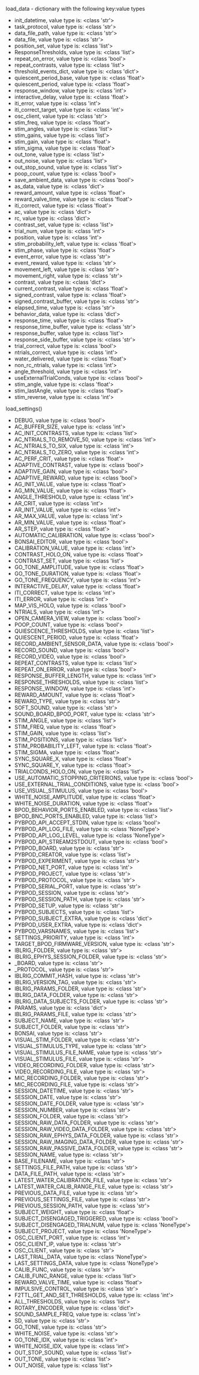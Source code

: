 load_data - dictionary with the following key:value types
- init_datetime, value type is: <class 'str'>
- task_protocol, value type is: <class 'str'>
- data_file_path, value type is: <class 'str'>
- data_file, value type is: <class 'str'>
- position_set, value type is: <class 'list'>
- ResponseThresholds, value type is: <class 'list'>
- repeat_on_error, value type is: <class 'bool'>
- repeat_contrasts, value type is: <class 'list'>
- threshold_events_dict, value type is: <class 'dict'>
- quiescent_period_base, value type is: <class 'float'>
- quiescent_period, value type is: <class 'float'>
- response_window, value type is: <class 'int'>
- interactive_delay, value type is: <class 'float'>
- iti_error, value type is: <class 'int'>
- iti_correct_target, value type is: <class 'int'>
- osc_client, value type is: <class 'str'>
- stim_freq, value type is: <class 'float'>
- stim_angles, value type is: <class 'list'>
- stim_gains, value type is: <class 'list'>
- stim_gain, value type is: <class 'float'>
- stim_sigma, value type is: <class 'float'>
- out_tone, value type is: <class 'list'>
- out_noise, value type is: <class 'list'>
- out_stop_sound, value type is: <class 'list'>
- poop_count, value type is: <class 'bool'>
- save_ambient_data, value type is: <class 'bool'>
- as_data, value type is: <class 'dict'>
- reward_amount, value type is: <class 'float'>
- reward_valve_time, value type is: <class 'float'>
- iti_correct, value type is: <class 'float'>
- ac, value type is: <class 'dict'>
- rc, value type is: <class 'dict'>
- contrast_set, value type is: <class 'list'>
- trial_num, value type is: <class 'int'>
- position, value type is: <class 'int'>
- stim_probability_left, value type is: <class 'float'>
- stim_phase, value type is: <class 'float'>
- event_error, value type is: <class 'str'>
- event_reward, value type is: <class 'str'>
- movement_left, value type is: <class 'str'>
- movement_right, value type is: <class 'str'>
- contrast, value type is: <class 'dict'>
- current_contrast, value type is: <class 'float'>
- signed_contrast, value type is: <class 'float'>
- signed_contrast_buffer, value type is: <class 'str'>
- elapsed_time, value type is: <class 'str'>
- behavior_data, value type is: <class 'dict'>
- response_time, value type is: <class 'float'>
- response_time_buffer, value type is: <class 'str'>
- response_buffer, value type is: <class 'list'>
- response_side_buffer, value type is: <class 'str'>
- trial_correct, value type is: <class 'bool'>
- ntrials_correct, value type is: <class 'int'>
- water_delivered, value type is: <class 'float'>
- non_rc_ntrials, value type is: <class 'int'>
- angle_threshold, value type is: <class 'int'>
- useExternalTrialConds, value type is: <class 'bool'>
- stim_angle, value type is: <class 'float'>
- stim_lastAngle, value type is: <class 'float'>
- stim_reverse, value type is: <class 'int'>


load_settings()
- DEBUG, value type is: <class 'bool'>
- AC_BUFFER_SIZE, value type is: <class 'int'>
- AC_INIT_CONTRASTS, value type is: <class 'list'>
- AC_NTRIALS_TO_REMOVE_50, value type is: <class 'int'>
- AC_NTRIALS_TO_SIX, value type is: <class 'int'>
- AC_NTRIALS_TO_ZERO, value type is: <class 'int'>
- AC_PERF_CRIT, value type is: <class 'float'>
- ADAPTIVE_CONTRAST, value type is: <class 'bool'>
- ADAPTIVE_GAIN, value type is: <class 'bool'>
- ADAPTIVE_REWARD, value type is: <class 'bool'>
- AG_INIT_VALUE, value type is: <class 'float'>
- AG_MIN_VALUE, value type is: <class 'float'>
- ANGLE_THRESHOLD, value type is: <class 'int'>
- AR_CRIT, value type is: <class 'int'>
- AR_INIT_VALUE, value type is: <class 'int'>
- AR_MAX_VALUE, value type is: <class 'int'>
- AR_MIN_VALUE, value type is: <class 'float'>
- AR_STEP, value type is: <class 'float'>
- AUTOMATIC_CALIBRATION, value type is: <class 'bool'>
- BONSAI_EDITOR, value type is: <class 'bool'>
- CALIBRATION_VALUE, value type is: <class 'int'>
- CONTRAST_HOLO_ON, value type is: <class 'float'>
- CONTRAST_SET, value type is: <class 'list'>
- GO_TONE_AMPLITUDE, value type is: <class 'float'>
- GO_TONE_DURATION, value type is: <class 'float'>
- GO_TONE_FREQUENCY, value type is: <class 'int'>
- INTERACTIVE_DELAY, value type is: <class 'float'>
- ITI_CORRECT, value type is: <class 'int'>
- ITI_ERROR, value type is: <class 'int'>
- MAP_VIS_HOLO, value type is: <class 'bool'>
- NTRIALS, value type is: <class 'int'>
- OPEN_CAMERA_VIEW, value type is: <class 'bool'>
- POOP_COUNT, value type is: <class 'bool'>
- QUIESCENCE_THRESHOLDS, value type is: <class 'list'>
- QUIESCENT_PERIOD, value type is: <class 'float'>
- RECORD_AMBIENT_SENSOR_DATA, value type is: <class 'bool'>
- RECORD_SOUND, value type is: <class 'bool'>
- RECORD_VIDEO, value type is: <class 'bool'>
- REPEAT_CONTRASTS, value type is: <class 'list'>
- REPEAT_ON_ERROR, value type is: <class 'bool'>
- RESPONSE_BUFFER_LENGTH, value type is: <class 'int'>
- RESPONSE_THRESHOLDS, value type is: <class 'list'>
- RESPONSE_WINDOW, value type is: <class 'int'>
- REWARD_AMOUNT, value type is: <class 'float'>
- REWARD_TYPE, value type is: <class 'str'>
- SOFT_SOUND, value type is: <class 'str'>
- SOUND_BOARD_BPOD_PORT, value type is: <class 'str'>
- STIM_ANGLE, value type is: <class 'list'>
- STIM_FREQ, value type is: <class 'float'>
- STIM_GAIN, value type is: <class 'list'>
- STIM_POSITIONS, value type is: <class 'list'>
- STIM_PROBABILITY_LEFT, value type is: <class 'float'>
- STIM_SIGMA, value type is: <class 'float'>
- SYNC_SQUARE_X, value type is: <class 'float'>
- SYNC_SQUARE_Y, value type is: <class 'float'>
- TRIALCONDS_HOLO_ON, value type is: <class 'list'>
- USE_AUTOMATIC_STOPPING_CRITERIONS, value type is: <class 'bool'>
- USE_EXTERNAL_TRIAL_CONDITIONS, value type is: <class 'bool'>
- USE_VISUAL_STIMULUS, value type is: <class 'bool'>
- WHITE_NOISE_AMPLITUDE, value type is: <class 'float'>
- WHITE_NOISE_DURATION, value type is: <class 'float'>
- BPOD_BEHAVIOR_PORTS_ENABLED, value type is: <class 'list'>
- BPOD_BNC_PORTS_ENABLED, value type is: <class 'list'>
- PYBPOD_API_ACCEPT_STDIN, value type is: <class 'bool'>
- PYBPOD_API_LOG_FILE, value type is: <class 'NoneType'>
- PYBPOD_API_LOG_LEVEL, value type is: <class 'NoneType'>
- PYBPOD_API_STREAM2STDOUT, value type is: <class 'bool'>
- PYBPOD_BOARD, value type is: <class 'str'>
- PYBPOD_CREATOR, value type is: <class 'list'>
- PYBPOD_EXPERIMENT, value type is: <class 'str'>
- PYBPOD_NET_PORT, value type is: <class 'int'>
- PYBPOD_PROJECT, value type is: <class 'str'>
- PYBPOD_PROTOCOL, value type is: <class 'str'>
- PYBPOD_SERIAL_PORT, value type is: <class 'str'>
- PYBPOD_SESSION, value type is: <class 'str'>
- PYBPOD_SESSION_PATH, value type is: <class 'str'>
- PYBPOD_SETUP, value type is: <class 'str'>
- PYBPOD_SUBJECTS, value type is: <class 'list'>
- PYBPOD_SUBJECT_EXTRA, value type is: <class 'dict'>
- PYBPOD_USER_EXTRA, value type is: <class 'dict'>
- PYBPOD_VARSNAMES, value type is: <class 'list'>
- SETTINGS_PRIORITY, value type is: <class 'int'>
- TARGET_BPOD_FIRMWARE_VERSION, value type is: <class 'str'>
- IBLRIG_FOLDER, value type is: <class 'str'>
- IBLRIG_EPHYS_SESSION_FOLDER, value type is: <class 'str'>
- _BOARD, value type is: <class 'str'>
- _PROTOCOL, value type is: <class 'str'>
- IBLRIG_COMMIT_HASH, value type is: <class 'str'>
- IBLRIG_VERSION_TAG, value type is: <class 'str'>
- IBLRIG_PARAMS_FOLDER, value type is: <class 'str'>
- IBLRIG_DATA_FOLDER, value type is: <class 'str'>
- IBLRIG_DATA_SUBJECTS_FOLDER, value type is: <class 'str'>
- PARAMS, value type is: <class 'dict'>
- IBLRIG_PARAMS_FILE, value type is: <class 'str'>
- SUBJECT_NAME, value type is: <class 'str'>
- SUBJECT_FOLDER, value type is: <class 'str'>
- BONSAI, value type is: <class 'str'>
- VISUAL_STIM_FOLDER, value type is: <class 'str'>
- VISUAL_STIMULUS_TYPE, value type is: <class 'str'>
- VISUAL_STIMULUS_FILE_NAME, value type is: <class 'str'>
- VISUAL_STIMULUS_FILE, value type is: <class 'str'>
- VIDEO_RECORDING_FOLDER, value type is: <class 'str'>
- VIDEO_RECORDING_FILE, value type is: <class 'str'>
- MIC_RECORDING_FOLDER, value type is: <class 'str'>
- MIC_RECORDING_FILE, value type is: <class 'str'>
- SESSION_DATETIME, value type is: <class 'str'>
- SESSION_DATE, value type is: <class 'str'>
- SESSION_DATE_FOLDER, value type is: <class 'str'>
- SESSION_NUMBER, value type is: <class 'str'>
- SESSION_FOLDER, value type is: <class 'str'>
- SESSION_RAW_DATA_FOLDER, value type is: <class 'str'>
- SESSION_RAW_VIDEO_DATA_FOLDER, value type is: <class 'str'>
- SESSION_RAW_EPHYS_DATA_FOLDER, value type is: <class 'str'>
- SESSION_RAW_IMAGING_DATA_FOLDER, value type is: <class 'str'>
- SESSION_RAW_PASSIVE_DATA_FOLDER, value type is: <class 'str'>
- SESSION_NAME, value type is: <class 'str'>
- BASE_FILENAME, value type is: <class 'str'>
- SETTINGS_FILE_PATH, value type is: <class 'str'>
- DATA_FILE_PATH, value type is: <class 'str'>
- LATEST_WATER_CALIBRATION_FILE, value type is: <class 'str'>
- LATEST_WATER_CALIB_RANGE_FILE, value type is: <class 'str'>
- PREVIOUS_DATA_FILE, value type is: <class 'str'>
- PREVIOUS_SETTINGS_FILE, value type is: <class 'str'>
- PREVIOUS_SESSION_PATH, value type is: <class 'str'>
- SUBJECT_WEIGHT, value type is: <class 'float'>
- SUBJECT_DISENGAGED_TRIGGERED, value type is: <class 'bool'>
- SUBJECT_DISENGAGED_TRIALNUM, value type is: <class 'NoneType'>
- SUBJECT_PROJECT, value type is: <class 'NoneType'>
- OSC_CLIENT_PORT, value type is: <class 'int'>
- OSC_CLIENT_IP, value type is: <class 'str'>
- OSC_CLIENT, value type is: <class 'str'>
- LAST_TRIAL_DATA, value type is: <class 'NoneType'>
- LAST_SETTINGS_DATA, value type is: <class 'NoneType'>
- CALIB_FUNC, value type is: <class 'str'>
- CALIB_FUNC_RANGE, value type is: <class 'list'>
- REWARD_VALVE_TIME, value type is: <class 'float'>
- IMPULSIVE_CONTROL, value type is: <class 'str'>
- F2TTL_GET_AND_SET_THRESHOLDS, value type is: <class 'int'>
- ALL_THRESHOLDS, value type is: <class 'list'>
- ROTARY_ENCODER, value type is: <class 'dict'>
- SOUND_SAMPLE_FREQ, value type is: <class 'int'>
- SD, value type is: <class 'str'>
- GO_TONE, value type is: <class 'str'>
- WHITE_NOISE, value type is: <class 'str'>
- GO_TONE_IDX, value type is: <class 'int'>
- WHITE_NOISE_IDX, value type is: <class 'int'>
- OUT_STOP_SOUND, value type is: <class 'list'>
- OUT_TONE, value type is: <class 'list'>
- OUT_NOISE, value type is: <class 'list'>
